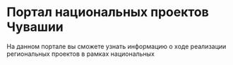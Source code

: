 # Портал национальных проектов Чувашии

На данном портале вы сможете узнать информацию о ходе реализации региональных проектов в рамках национальных
